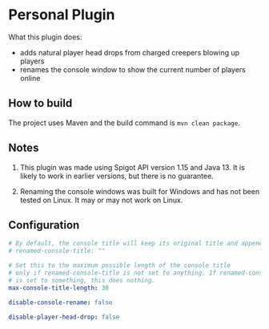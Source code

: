 # Personal Plugin

What this plugin does:

- adds natural player head drops from charged creepers blowing up players
- renames the console window to show the current number of players online

## How to build

The project uses Maven and the build command is `mvn clean package`.

## Notes

1) This plugin was made using Spigot API version 1.15 and Java 13. It is likely to work in earlier versions, but there is no guarantee.

2) Renaming the console windows was built for Windows and has not been tested on Linux. It may or may not work on Linux.

## Configuration

```yml
# By default, the console title will keep its original title and append the player count.
# renamed-console-title: ""

# Set this to the maximum possible length of the console title
# only if renamed-console-title is not set to anything. If renamed-console-title
# is set to something, this does nothing.
max-console-title-length: 30

disable-console-rename: false

disable-player-head-drop: false
```
